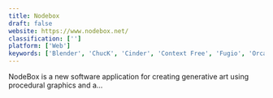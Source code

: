 ```yaml
---
title: Nodebox
draft: false 
website: https://www.nodebox.net/
classification: ['']
platform: ['Web']
keywords: ['Blender', 'ChucK', 'Cinder', 'Context Free', 'Fugio', 'Orca', 'Overtone', 'Patternodes', 'Processing', 'Processing.js', 'Protovis', 'Pure Data', 'Shoebot', 'Sonic Pi', 'SuperCollider', 'TouchDesigner', 'VCV Rack', 'Vuo', 'Vvvv', 'Wavepot', 'XStart']
---
```

NodeBox is a new software application for creating generative art using procedural graphics and a...